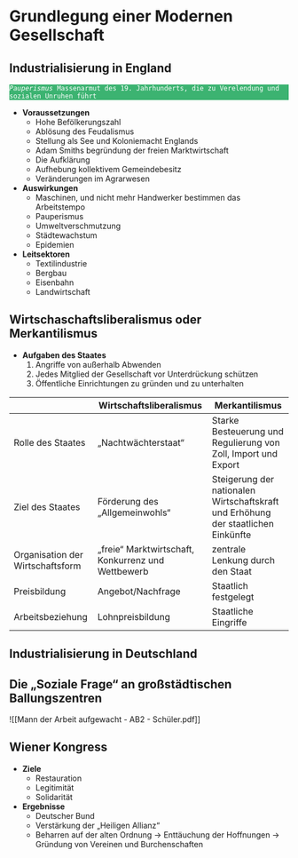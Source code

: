 # Grundlegung einer Modernen Gesellschaft
## Industrialisierung in England
<pre class="vault" style="background-color:#3CB371;"><code class="vault" style="color:white;"><em>Pauperismus</em> Massenarmut des 19. Jahrhunderts, die zu Verelendung und sozialen Unruhen führt</code></pre>
- __Voraussetzungen__
	- Hohe Befölkerungszahl
	- Ablösung des Feudalismus
	- Stellung als See und Koloniemacht Englands
	- Adam Smiths begründung der freien Marktwirtschaft
	- Die Aufklärung
	- Aufhebung kollektivem Gemeindebesitz
	- Veränderungen im Agrarwesen
- __Auswirkungen__
	- Maschinen, und nicht mehr Handwerker bestimmen das Arbeitstempo
	- Pauperismus
	- Umweltverschmutzung
	- Städtewachstum
	- Epidemien
- __Leitsektoren__
	- Textilindustrie
	- Bergbau
	- Eisenbahn
	- Landwirtschaft
## Wirtschaschaftsliberalismus oder Merkantilismus
- __Aufgaben des Staates__
	1. Angriffe von außerhalb Abwenden
	2. Jedes Mitglied der Gesellschaft vor Unterdrückung schützen
	3. Öffentliche Einrichtungen zu gründen und zu unterhalten

| |Wirtschaftsliberalismus|Merkantilismus|
|-|-|-|
|Rolle des Staates|„Nachtwächterstaat“|Starke Besteuerung und Regulierung von Zoll, Import und Export|
|Ziel des Staates|Förderung des „Allgemeinwohls“|Steigerung der nationalen Wirtschaftskraft und Erhöhung der staatlichen Einkünfte|
|Organisation der Wirtschaftsform|„freie“ Marktwirtschaft, Konkurrenz und Wettbewerb|zentrale Lenkung durch den Staat|
|Preisbildung|Angebot/Nachfrage|Staatlich festgelegt|
|Arbeitsbeziehung|Lohnpreisbildung|Staatliche Eingriffe|
## Industrialisierung in Deutschland

## Die „Soziale Frage“ an großstädtischen Ballungszentren
![[Mann der Arbeit aufgewacht - AB2 - Schüler.pdf]]
## Wiener Kongress
- **Ziele**
	- Restauration
	- Legitimität
	- Solidarität
- **Ergebnisse**
	- Deutscher Bund
	- Verstärkung der „Heiligen Allianz“
	- Beharren auf der alten Ordnung → Enttäuchung der Hoffnungen → Gründung von Vereinen und Burchenschaften